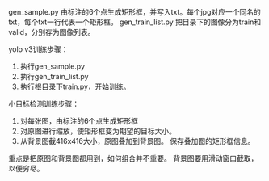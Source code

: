 gen_sample.py  由标注的6个点生成矩形框，并写入txt。每个jpg对应一个同名的txt，每个txt一行代表一个矩形框。
gen_train_list.py  把目录下的图像分为train和valid，分别存为图像列表。


yolo v3训练步骤：
1. 执行gen_sample.py
2. 执行gen_train_list.py
3. 执行根目录下train.py，开始训练。

小目标检测训练步骤：
1. 对每张图，由标注的6个点生成矩形框
2. 对原图进行缩放，使矩形框变为期望的目标大小。
3. 从背景图截416x416大小，原图叠加到背景图。
保存叠加图的矩形框信息。

重点是把原图和背景图都用到，如何组合并不重要。
背景图要用滑动窗口截取，以便穷尽。

